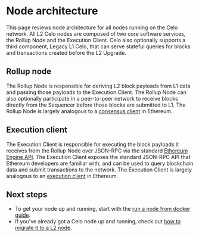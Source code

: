 # Node architecture

This page reviews node architecture for all nodes running on the Celo network. All L2 Celo nodes are composed of two core software services, the Rollup Node and the Execution Client. Celo also optionally supports a third component, Legacy L1 Celo, that can serve stateful queries for blocks and transactions created before the L2 Upgrade.

## Rollup node

The Rollup Node is responsible for deriving L2 block payloads from L1 data and passing those payloads to the Execution Client. The Rollup Node can also optionally participate in a peer-to-peer network to receive blocks directly from the Sequencer before those blocks are submitted to L1. The Rollup Node is largely analogous to a [consensus client](https://ethereum.org/en/developers/docs/nodes-and-clients/#what-are-nodes-and-clients) in Ethereum.

## Execution client

The Execution Client is responsible for executing the block payloads it receives from the Rollup Node over JSON-RPC via the standard [Ethereum Engine API](https://github.com/ethereum/execution-apis/blob/main/src/engine/common.md#engine-api----common-definitions). The Execution Client exposes the standard JSON-RPC API that Ethereum developers are familiar with, and can be used to query blockchain data and submit transactions to the network. The Execution Client is largely analogous to an [execution client](https://ethereum.org/en/developers/docs/nodes-and-clients/#what-are-nodes-and-clients) in Ethereum.

## Next steps

- To get your node up and running, start with the [run a node from docker guide](l2-node.md).
- If you've already got a Celo node up and running, check out [how to migrate it to a L2 node](migrate-node.md).
